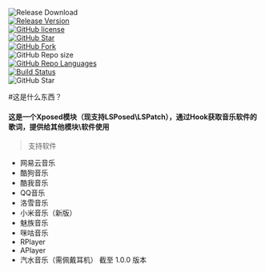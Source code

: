 
![Release Download](https://img.shields.io/github/downloads/xiaowine/Lyric-Getter/total?style=flat-square)  
[![Release Version](https://img.shields.io/github/v/release/xiaowine/Lyric-Getter?style=flat-square)](https://github.com/xiaowine/Lyric-Getterreleases/latest)  
[![GitHub license](https://img.shields.io/github/license/xiaowine/Lyric-Getter?style=flat-square)](LICENSE)  
[![GitHub Star](https://img.shields.io/github/stars/xiaowine/Lyric-Getter?style=flat-square)](https://github.com/xiaowine/Lyric-Getter/stargazers)  
[![GitHub Fork](https://img.shields.io/github/forks/xiaowine/Lyric-Getter?style=flat-square)](https://github.com/xiaowine/Lyric-Getter/network/members)  
![GitHub Repo size](https://img.shields.io/github/repo-size/xiaowine/Lyric-Getter?style=flat-square&color=3cb371)  
[![GitHub Repo Languages](https://img.shields.io/github/languages/top/xiaowine/Lyric-Getter?style=flat-square)](https://github.com/xiaowine/Lyric-Getter/search?l=koltin)  
[![Build Status](https://img.shields.io/endpoint.svg?url=https%3A%2F%2Factions-badge.atrox.dev%2F577fkj%2FStatusBarLyric%2Fbadge%3Fref%3Dmain&style=flat)](https://actions-badge.atrox.dev/xiaowine/Lyric-Getter/goto?ref=main)  
![GitHub Star](https://img.shields.io/github/stars/xiaowine/Lyric-Getter.svg?style=social)

#这是什么东西？
#### 这是一个Xposed模块（现支持LSPosed\LSPatch），通过Hook获取音乐软件的歌词，提供给其他模块\软件使用

> 支持软件

- 网易云音乐
- 酷狗音乐
- 酷我音乐
- QQ音乐
- 洛雪音乐
- 小米音乐（新版）
- 魅族音乐
- 咪咕音乐
- RPlayer
- APlayer
- 汽水音乐（需佩戴耳机）
  截至 1.0.0 版本